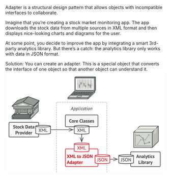 Adapter is a structural design pattern that allows objects with incompatible interfaces to collaborate.

Imagine that you’re creating a stock market monitoring app. 
The app downloads the stock data from multiple sources in XML format and then displays nice-looking charts and diagrams for the user.

At some point, you decide to improve the app by integrating a smart 3rd-party analytics library. 
But there’s a catch: the analytics library only works with data in JSON format.

Solution:
You can create an adapter. This is a special object that converts the interface of one object so that another object can understand it.
![img.png](img.png)


